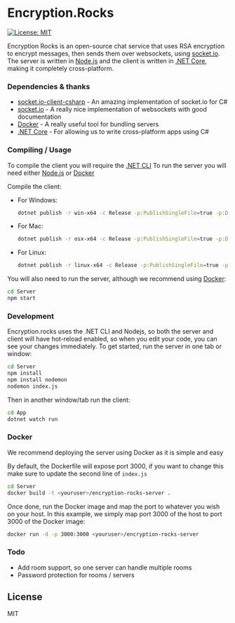 # Encryption.Rocks

[![License: MIT](https://img.shields.io/badge/License-MIT-green.svg)](https://github.com/charleywright/Encryption.Rocks/blob/master/LICENSE.ttx)

Encryption Rocks is an open-source chat service that uses RSA encryption to encrypt messages, then sends them over websockets, using [socket.io](https://socket.io). The server is written in [Node.js](https://nodejs.org/) and the client is written in [.NET Core](https://dotnet.microsoft.com), making it completely cross-platform.

### Dependencies & thanks

- [socket.io-client-csharp](https://github.com/doghappy/socket.io-client-csharp/) - An amazing implementation of socket.io for C#
- [socket.io](https://socket.io/) - A really nice implementation of websockets with good documentation
- [Docker](https://www.docker.com/) - A really useful tool for bundling servers
- [.NET Core](https://github.com/dotnet/core) - For allowing us to write cross-platform apps using C#

### Compiling / Usage

To compile the client you will require the [.NET CLI](https://dotnet.microsoft.com/download/dotnet-core)
To run the server you will need either [Node.js](https://nodejs.org/) or [Docker](https://www.docker.com/get-started)

Compile the client:

- For Windows:

  ```sh
  dotnet publish -r win-x64 -c Release -p:PublishSingleFile=true -p:Debugtype=None
  ```

- For Mac:

  ```sh
  dotnet publish -r osx-x64 -c Release -p:PublishSingleFile=true -p:Debugtype=None
  ```

- For Linux:
  ```sh
  dotnet publish -r linux-x64 -c Release -p:PublishSingleFile=true -p:Debugtype=None
  ```

You will also need to run the server, although we recommend using [Docker](#server-docker):

```sh
cd Server
npm start
```

### Development

Encryption.rocks uses the .NET CLI and Nodejs, so both the server and client will have hot-reload enabled, so when you edit your code, you can see your changes immediately. To get started, run the server in one tab or window:

```sh
cd Server
npm install
npm install nodemon
nodemon index.js
```

Then in another window/tab run the client:

```sh
cd App
dotnet watch run
```

### <a id="server-docker"></a> Docker

We recommend deploying the server using Docker as it is simple and easy

By default, the Dockerfile will expose port 3000, if you want to change this make sure to update the second line of `index.js`

```sh
cd Server
docker build -t <youruser>/encryption-rocks-server .
```

Once done, run the Docker image and map the port to whatever you wish on your host. In this example, we simply map port 3000 of the host to port 3000 of the Docker image:

```sh
docker run -d -p 3000:3000 <youruser>/encryption-rocks-server
```

### Todo

- Add room support, so one server can handle multiple rooms
- Password protection for rooms / servers

## License

MIT
